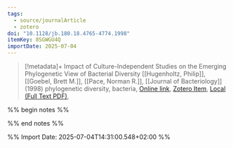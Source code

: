 ```yaml
---
tags:
  - source/journalArticle
  - zotero
doi: "10.1128/jb.180.18.4765-4774.1998"
itemKey: 8SGWGU4Q
importDate: 2025-07-04
---
```

>[!metadata]+
> Impact of Culture-Independent Studies on the Emerging Phylogenetic View of Bacterial Diversity
> [[Hugenholtz, Philip]], [[Goebel, Brett M.]], [[Pace, Norman R.]], 
> [[Journal of Bacteriology]] (1998)
> phylogenetic diversity, bacteria, 
> [Online link](https://journals.asm.org/doi/10.1128/jb.180.18.4765-4774.1998), [Zotero Item](zotero://select/library/items/8SGWGU4Q), [Local (Full Text PDF)](file://C:/Users/aburg/Documents/references/zotero/storage/CKE34EGU/Hugenholtz1998_ImpactCultureIndependent.pdf), 

%% begin notes %%

%% end notes %%

%% Import Date: 2025-07-04T14:31:00.548+02:00 %%
